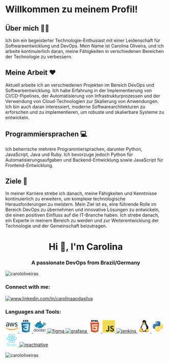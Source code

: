 # Willkommen zu meinem Profil!

## Über mich 🙋‍♀️
Ich bin ein begeisterter Technologie-Enthusiast mit einer Leidenschaft für Softwareentwicklung und DevOps. Mein Name ist Carolina Oliveira, und ich arbeite kontinuierlich daran, meine Fähigkeiten in verschiedenen Bereichen der Technologie zu verbessern.

## Meine Arbeit ❤️
Aktuell arbeite ich an verschiedenen Projekten im Bereich DevOps und Softwareentwicklung. Ich habe Erfahrung in der Implementierung von CI/CD-Pipelines, der Automatisierung von Infrastrukturprozessen und der Verwendung von Cloud-Technologien zur Skalierung von Anwendungen. Ich bin auch daran interessiert, moderne Softwarearchitekturen zu erforschen und zu implementieren, um robuste und skalierbare Systeme zu entwickeln.

## Programmiersprachen 💻
Ich beherrsche mehrere Programmiersprachen, darunter Python, JavaScript, Java und Ruby. Ich bevorzuge jedoch Python für Automatisierungsaufgaben und Backend-Entwicklung sowie JavaScript für Frontend-Entwicklung.

## Ziele 🚀
In meiner Karriere strebe ich danach, meine Fähigkeiten und Kenntnisse kontinuierlich zu erweitern, um komplexe technologische Herausforderungen zu meistern. Mein Ziel ist es, eine führende Rolle im Bereich DevOps zu übernehmen und innovative Lösungen zu entwickeln, die einen positiven Einfluss auf die IT-Branche haben. Ich strebe danach, ein Experte in meinem Bereich zu werden und zur Weiterentwicklung der Technologie und der Gemeinschaft beizutragen.

<h1 align="center">Hi 👋, I'm Carolina</h1>
<h3 align="center">A passionate DevOps from Brazil/Germany</h3>

<p align="left"> <img src="https://komarev.com/ghpvc/?username=carololiveiras&label=Profile%20views&color=0e75b6&style=flat" alt="carololiveiras" /> </p>

<h3 align="left">Connect with me:</h3>
<p align="left">
<a href="https://linkedin.com/in/www.linkedin.com/in/carolinaaodasilva" target="blank"><img align="center" src="https://raw.githubusercontent.com/rahuldkjain/github-profile-readme-generator/master/src/images/icons/Social/linked-in-alt.svg" alt="www.linkedin.com/in/carolinaaodasilva" height="30" width="40" /></a>
</p>

<h3 align="left">Languages and Tools:</h3>
<p align="left"> <a href="https://aws.amazon.com" target="_blank" rel="noreferrer"> <img src="https://raw.githubusercontent.com/devicons/devicon/master/icons/amazonwebservices/amazonwebservices-original-wordmark.svg" alt="aws" width="40" height="40"/> </a> <a href="https://www.w3schools.com/css/" target="_blank" rel="noreferrer"> <img src="https://raw.githubusercontent.com/devicons/devicon/master/icons/css3/css3-original-wordmark.svg" alt="css3" width="40" height="40"/> </a> <a href="https://www.docker.com/" target="_blank" rel="noreferrer"> <img src="https://raw.githubusercontent.com/devicons/devicon/master/icons/docker/docker-original-wordmark.svg" alt="docker" width="40" height="40"/> </a> <a href="https://www.figma.com/" target="_blank" rel="noreferrer"> <img src="https://www.vectorlogo.zone/logos/figma/figma-icon.svg" alt="figma" width="40" height="40"/> </a> <a href="https://grafana.com" target="_blank" rel="noreferrer"> <img src="https://www.vectorlogo.zone/logos/grafana/grafana-icon.svg" alt="grafana" width="40" height="40"/> </a> <a href="https://www.w3.org/html/" target="_blank" rel="noreferrer"> <img src="https://raw.githubusercontent.com/devicons/devicon/master/icons/html5/html5-original-wordmark.svg" alt="html5" width="40" height="40"/> </a> <a href="https://developer.mozilla.org/en-US/docs/Web/JavaScript" target="_blank" rel="noreferrer"> <img src="https://raw.githubusercontent.com/devicons/devicon/master/icons/javascript/javascript-original.svg" alt="javascript" width="40" height="40"/> </a> <a href="https://www.jenkins.io" target="_blank" rel="noreferrer"> <img src="https://www.vectorlogo.zone/logos/jenkins/jenkins-icon.svg" alt="jenkins" width="40" height="40"/> </a> <a href="https://www.linux.org/" target="_blank" rel="noreferrer"> <img src="https://raw.githubusercontent.com/devicons/devicon/master/icons/linux/linux-original.svg" alt="linux" width="40" height="40"/> </a> <a href="https://www.python.org" target="_blank" rel="noreferrer"> <img src="https://raw.githubusercontent.com/devicons/devicon/master/icons/python/python-original.svg" alt="python" width="40" height="40"/> </a> <a href="https://reactjs.org/" target="_blank" rel="noreferrer"> <img src="https://raw.githubusercontent.com/devicons/devicon/master/icons/react/react-original-wordmark.svg" alt="react" width="40" height="40"/> </a> <a href="https://reactnative.dev/" target="_blank" rel="noreferrer"> <img src="https://reactnative.dev/img/header_logo.svg" alt="reactnative" width="40" height="40"/> </a> </p>

<p><img align="center" src="https://github-readme-stats.vercel.app/api/top-langs?username=carololiveiras&show_icons=true&locale=en&layout=compact" alt="carololiveiras" /></p>
